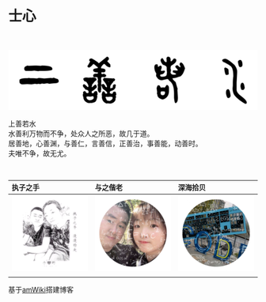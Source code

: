 # 士心

<br>

![上善若水](../assets/logo.png "上善若水")  

上善若水  
水善利万物而不争，处众人之所恶，故几于道。  
居善地，心善渊，与善仁，言善信，正善治，事善能，动善时。  
夫唯不争，故无尤。  


<br>

|执子之手|与之偕老|深海拾贝|
|:--|:--|:--|
|[![](../assets/zero.png)](http://neujie.cn)|[![](../assets/life.png)](http://life.cq2050.com)|[![](../assets/coding.png)](http://wiki.cq2050.com)|
||||

基于[amWiki](http://amwiki.org/)搭建博客